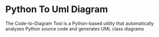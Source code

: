 # Python To Uml Diagram
The Code-to-Diagram Tool is a Python-based utility that automatically analyzes Python source code and generates UML class diagrams
